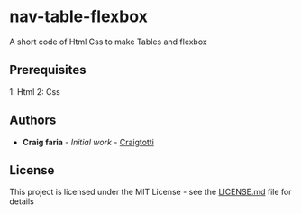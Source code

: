 # nav-table-flexbox

A short code of Html Css to make Tables and flexbox


## Prerequisites

1: Html
2: Css


## Authors

* **Craig faria** - *Initial work* - [Craigtotti](https://github.com/YourUsername)

## License

This project is licensed under the MIT License - see the [LICENSE.md](LICENSE.md) file for details
